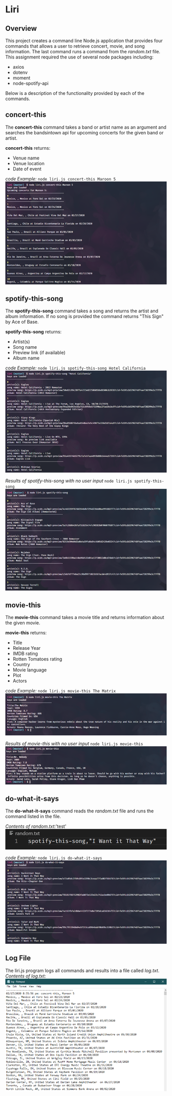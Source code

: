 # Liri

## Overview
This project creates a command line Node.js application that provides four commands that allows a user to retrieve concert, movie, and song information. The last command runs a command from the *random.txt* file. This assignment required the use of several node packages including:
* axios
* dotenv
* moment
* node-spotify-api

Below is a description of the functionality provided by each of the commands.

## concert-this
The __concert-this__ command takes a band or artist name as an argument and searches the bandsintown api for upcoming concerts for the given band or artist.

__concert-this__ returns:
* Venue name
* Venue location
* Date of event

*code Example:* `node liri.js concert-this Maroon 5`
![concert-this screenshot](/assets/images/concert_this_result.png)

## spotify-this-song
The __spotify-this-song__ command takes a song and returns the artist and album information. If no song is provided the command returns "This Sign" by Ace of Base.

__spotify-this-song__ returns:
* Artist(s)
* Song name
* Preview link (if available)
* Album name

*code Example:* `node liri.js spotify-this-song Hotel California`
![spotify-this-song screenshot](/assets/images/spotify_this_song_result.png)

*Results of spotify-this-song with no user input* `node liri.js spotify-this-song`
![spotify-this-song no input screenshot](/assets/images/spotify_this_song_noinput_result.png)

## movie-this
The __movie-this__ command takes a movie title and returns information about the given movie.

__movie-this__ returns:
* Title
* Release Year
* IMDB rating
* Rotten Tomatoes rating
* Country
* Movie language
* Plot
* Actors

*code Example:* `node liri.js movie-this The Matrix`
![movie-this screenshot](/assets/images/movie_this_result.png)

*Results of movie-this with no user input* `node liri.js movie-this`
![movie-this with no input screenshot](/assets/images/movie_this_noinput_result.png)

## do-what-it-says
The __do-what-it-says__ command reads the *random.txt* file and runs the command listed in the file.

*Contents of random.txt:*'test'
![Contents of random.txt](/assets/images/random_txt_contents.png)

*code Example:* `node liri.js do-what-it-says`
![do-what-it-says screenshot](/assets/images/do_what_it_says_results.png)

## Log File
The liri.js program logs all commands and results into a file called *log.txt*. 
*Contents of log.txt:*
![log.txt results screenshot](/assets/images/logfile_results.png)
